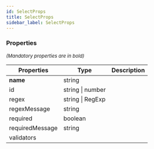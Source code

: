 ```yaml
---
id: SelectProps
title: SelectProps
sidebar_label: SelectProps
---
```




### Properties

<font size="2"><i>(Mandatory properties are in bold)</i></font>

| Properties | Type | Description |
| --------- | ---- | ----------- |
| **name** | string |  |
| id | string \| number |  |
| regex | string \| RegExp |  |
| regexMessage | string |  |
| required | boolean |  |
| requiredMessage | string |  |
| validators |  |  |
